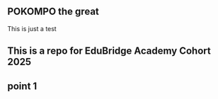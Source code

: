 POKOMPO the great
---

This is just a test

This is a repo for EduBridge Academy Cohort 2025
---
## point 1


